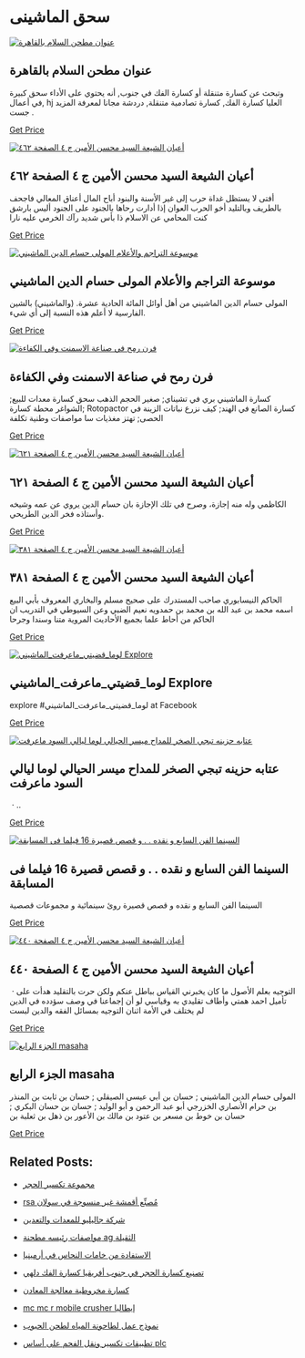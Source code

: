 # سحق الماشينى
<a href="https://mnn.zoosnet.net/LR/Chatpre.aspx?id=MNN94995150&p=https://vbl.co.za/" target="_blank">![عنوان مطحن السلام بالقاهرة](https://raw.githubusercontent.com/gcmcrusher/imgs/main/217.jpg)</a>
## عنوان مطحن السلام بالقاهرة
وتبحث عن كسارة متنقلة أو كسارة الفك في جنوب, أنه يحتوي على الأداء سحق كبيرة في أعمال, hj العليا كسارة الفك, كسارة تصادمية متنقلة, دردشة مجانا لمعرفة المزيد جست .
<a href="https://mnn.zoosnet.net/LR/Chatpre.aspx?id=MNN94995150&p=https://vbl.co.za/" target="_blank">Get Price</a>
<a href="https://mnn.zoosnet.net/LR/Chatpre.aspx?id=MNN94995150&p=https://vbl.co.za/" target="_blank">![أعيان الشيعة السيد محسن الأمين ج ٤ الصفحة ٤٦٢](https://raw.githubusercontent.com/gcmcrusher/imgs/main/807.jpg)</a>
## أعيان الشيعة السيد محسن الأمين ج ٤ الصفحة ٤٦٢
أفتى لا يستظل غداة حرب  إلى غير الأسنة والبنود أباح المال أعناق المعالي  فاجحف بالطريف وبالتليد أخو الحرب العوان إذا أدارت  رحاها بالجنود على الجنود أليس بارشق كنت المحامي  عن الاسلام ذا بأس شديد رآك الخرمي عليه نارا 
<a href="https://mnn.zoosnet.net/LR/Chatpre.aspx?id=MNN94995150&p=https://vbl.co.za/" target="_blank">Get Price</a>
<a href="https://mnn.zoosnet.net/LR/Chatpre.aspx?id=MNN94995150&p=https://vbl.co.za/" target="_blank">![موسوعة التراجم والأعلام المولى حسام الدين الماشيني](https://raw.githubusercontent.com/gcmcrusher/imgs/main/507.jpg)</a>
## موسوعة التراجم والأعلام المولى حسام الدين الماشيني
المولى حسام الدين الماشيني من أهل أوائل المائة الحادية عشرة. (والماشيني) بالشين الفارسية لا أعلم هذه النسبة إلى أي شيء.
<a href="https://mnn.zoosnet.net/LR/Chatpre.aspx?id=MNN94995150&p=https://vbl.co.za/" target="_blank">Get Price</a>
<a href="https://mnn.zoosnet.net/LR/Chatpre.aspx?id=MNN94995150&p=https://vbl.co.za/" target="_blank">![فرن رمح في صناعة الاسمنت وفي الكفاءة](https://raw.githubusercontent.com/gcmcrusher/imgs/main/190.jpg)</a>
## فرن رمح في صناعة الاسمنت وفي الكفاءة
كسارة الماشيني بري في تشيناي; صغير الحجم الذهب سحق كسارة معدات للبيع; الشواغر محطة كسارة; Rotopactor كسارة الصانع في الهند; كيف نزرع نباتات الزينة في الحصى; تهتز مغذيات سا مواصفات وطنية تكلفة
<a href="https://mnn.zoosnet.net/LR/Chatpre.aspx?id=MNN94995150&p=https://vbl.co.za/" target="_blank">Get Price</a>
<a href="https://mnn.zoosnet.net/LR/Chatpre.aspx?id=MNN94995150&p=https://vbl.co.za/" target="_blank">![أعيان الشيعة السيد محسن الأمين ج ٤ الصفحة ٦٢١](https://raw.githubusercontent.com/gcmcrusher/imgs/main/122.jpg)</a>
## أعيان الشيعة السيد محسن الأمين ج ٤ الصفحة ٦٢١
الكاظمي وله منه إجازة، وصرح في تلك الإجازة بان حسام الدين يروي عن عمه وشيخه وأستاذه فخر الدين الطريحي.
<a href="https://mnn.zoosnet.net/LR/Chatpre.aspx?id=MNN94995150&p=https://vbl.co.za/" target="_blank">Get Price</a>
<a href="https://mnn.zoosnet.net/LR/Chatpre.aspx?id=MNN94995150&p=https://vbl.co.za/" target="_blank">![أعيان الشيعة السيد محسن الأمين ج ٤ الصفحة ٣٨١](https://raw.githubusercontent.com/gcmcrusher/imgs/main/670.jpg)</a>
## أعيان الشيعة السيد محسن الأمين ج ٤ الصفحة ٣٨١
الحاكم النيسابوري صاحب المستدرك على صحيح مسلم والبخاري المعروف بأبي البيع اسمه محمد بن عبد الله بن محمد بن حمدويه نعيم الضبي وعن السيوطي في التدريب ان الحاكم من أحاط علما بجميع الأحاديث المروية متنا وسندا وجرحا 
<a href="https://mnn.zoosnet.net/LR/Chatpre.aspx?id=MNN94995150&p=https://vbl.co.za/" target="_blank">Get Price</a>
<a href="https://mnn.zoosnet.net/LR/Chatpre.aspx?id=MNN94995150&p=https://vbl.co.za/" target="_blank">![لوما_قضيتي_ماعرفت_الماشيني‬‎ Explore](https://raw.githubusercontent.com/gcmcrusher/imgs/main/567.jpg)</a>
## لوما_قضيتي_ماعرفت_الماشيني‬‎ Explore
explore #‎لوما_قضيتي_ماعرفت_الماشيني‎ at Facebook
<a href="https://mnn.zoosnet.net/LR/Chatpre.aspx?id=MNN94995150&p=https://vbl.co.za/" target="_blank">Get Price</a>
<a href="https://mnn.zoosnet.net/LR/Chatpre.aspx?id=MNN94995150&p=https://vbl.co.za/" target="_blank">![عتابه حزينه تبجي الصخر للمداح ميسر الحيالي لوما ليالي السود ماعرفت ](https://raw.githubusercontent.com/gcmcrusher/imgs/main/331.jpg)</a>
## عتابه حزينه تبجي الصخر للمداح ميسر الحيالي لوما ليالي السود ماعرفت 
 · ..
<a href="https://mnn.zoosnet.net/LR/Chatpre.aspx?id=MNN94995150&p=https://vbl.co.za/" target="_blank">Get Price</a>
<a href="https://mnn.zoosnet.net/LR/Chatpre.aspx?id=MNN94995150&p=https://vbl.co.za/" target="_blank">![السينما الفن السابع و نقده . . و قصص قصيرة 16 فيلما فى المسابقة ](https://raw.githubusercontent.com/gcmcrusher/imgs/main/634.jpg)</a>
## السينما الفن السابع و نقده . . و قصص قصيرة 16 فيلما فى المسابقة 
السينما الفن السابع و نقده و قصص قصيرة روئ سينمائية و مجموعات قصصية
<a href="https://mnn.zoosnet.net/LR/Chatpre.aspx?id=MNN94995150&p=https://vbl.co.za/" target="_blank">Get Price</a>
<a href="https://mnn.zoosnet.net/LR/Chatpre.aspx?id=MNN94995150&p=https://vbl.co.za/" target="_blank">![أعيان الشيعة السيد محسن الأمين ج ٤ الصفحة ٤٤٠](https://raw.githubusercontent.com/gcmcrusher/imgs/main/83.jpg)</a>
## أعيان الشيعة السيد محسن الأمين ج ٤ الصفحة ٤٤٠
 · التوجيه بعلم الأصول ما كان يخبرني القياس بباطل  عنكم ولكن حرت بالتقليد هدأت على تأميل احمد همتي  وأطاف تقليدي به وقياسي لو أن إجماعنا في وصف سؤدده  في الدين لم يختلف في الأمة اثنان التوجيه بمسائل الفقه والدين لبست 
<a href="https://mnn.zoosnet.net/LR/Chatpre.aspx?id=MNN94995150&p=https://vbl.co.za/" target="_blank">Get Price</a>
<a href="https://mnn.zoosnet.net/LR/Chatpre.aspx?id=MNN94995150&p=https://vbl.co.za/" target="_blank">![الجزء الرابع‏ masaha](https://raw.githubusercontent.com/gcmcrusher/imgs/main/410.jpg)</a>
## الجزء الرابع‏ masaha
المولى حسام الدين الماشيني ; حسان بن أبي عيسى الصيقلي ; حسان بن ثابت بن المنذر بن حرام الأنصاري الخزرجي أبو عبد الرحمن و أبو الوليد ; حسان بن حسان البكري ; حسان بن خوط بن مسعر بن عتود بن مالك بن الأعور بن ذهل بن ثعلبة بن 
<a href="https://mnn.zoosnet.net/LR/Chatpre.aspx?id=MNN94995150&p=https://vbl.co.za/" target="_blank">Get Price</a>
## Related Posts:
* [مجموعة تكسير الحجر](%D9%85%D8%AC%D9%85%D9%88%D8%B9%D8%A9%20%D8%AA%D9%83%D8%B3%D9%8A%D8%B1%20%D8%A7%D9%84%D8%AD%D8%AC%D8%B1.md)
* [rsa مُصنِّع أقمشة غير منسوجة في سولان](rsa%20%D9%85%D9%8F%D8%B5%D9%86%D9%90%D9%91%D8%B9%20%D8%A3%D9%82%D9%85%D8%B4%D8%A9%20%D8%BA%D9%8A%D8%B1%20%D9%85%D9%86%D8%B3%D9%88%D8%AC%D8%A9%20%D9%81%D9%8A%20%D8%B3%D9%88%D9%84%D8%A7%D9%86.md)
* [شركة جاليليو للمعدات والتعدين](%D8%B4%D8%B1%D9%83%D8%A9%20%D8%AC%D8%A7%D9%84%D9%8A%D9%84%D9%8A%D9%88%20%D9%84%D9%84%D9%85%D8%B9%D8%AF%D8%A7%D8%AA%20%D9%88%D8%A7%D9%84%D8%AA%D8%B9%D8%AF%D9%8A%D9%86.md)
* [مواصفات رئيسه مطحنة ag الثقيلة](%D9%85%D9%88%D8%A7%D8%B5%D9%81%D8%A7%D8%AA%20%D8%B1%D8%A6%D9%8A%D8%B3%D9%87%20%D9%85%D8%B7%D8%AD%D9%86%D8%A9%20ag%20%D8%A7%D9%84%D8%AB%D9%82%D9%8A%D9%84%D8%A9.md)
* [الاستفادة من خامات النحاس في أرمينيا](%D8%A7%D9%84%D8%A7%D8%B3%D8%AA%D9%81%D8%A7%D8%AF%D8%A9%20%D9%85%D9%86%20%D8%AE%D8%A7%D9%85%D8%A7%D8%AA%20%D8%A7%D9%84%D9%86%D8%AD%D8%A7%D8%B3%20%D9%81%D9%8A%20%D8%A3%D8%B1%D9%85%D9%8A%D9%86%D9%8A%D8%A7.md)
* [تصنيع كسارة الحجر في جنوب أفريقيا كسارة الفك دلهي](%D8%AA%D8%B5%D9%86%D9%8A%D8%B9%20%D9%83%D8%B3%D8%A7%D8%B1%D8%A9%20%D8%A7%D9%84%D8%AD%D8%AC%D8%B1%20%D9%81%D9%8A%20%D8%AC%D9%86%D9%88%D8%A8%20%D8%A3%D9%81%D8%B1%D9%8A%D9%82%D9%8A%D8%A7%20%D9%83%D8%B3%D8%A7%D8%B1%D8%A9%20%D8%A7%D9%84%D9%81%D9%83%20%D8%AF%D9%84%D9%87%D9%8A.md)
* [كسارة مخروطية معالجة المعادن](%D9%83%D8%B3%D8%A7%D8%B1%D8%A9%20%D9%85%D8%AE%D8%B1%D9%88%D8%B7%D9%8A%D8%A9%20%D9%85%D8%B9%D8%A7%D9%84%D8%AC%D8%A9%20%D8%A7%D9%84%D9%85%D8%B9%D8%A7%D8%AF%D9%86.md)
* [mc mc r mobile crusher إيطاليا](mc%20mc%20r%20mobile%20crusher%20%D8%A5%D9%8A%D8%B7%D8%A7%D9%84%D9%8A%D8%A7.md)
* [نموذج عمل لطاحونة المياه لطحن الحبوب](%D9%86%D9%85%D9%88%D8%B0%D8%AC%20%D8%B9%D9%85%D9%84%20%D9%84%D8%B7%D8%A7%D8%AD%D9%88%D9%86%D8%A9%20%D8%A7%D9%84%D9%85%D9%8A%D8%A7%D9%87%20%D9%84%D8%B7%D8%AD%D9%86%20%D8%A7%D9%84%D8%AD%D8%A8%D9%88%D8%A8.md)
* [تطبيقات تكسير ونقل الفحم على أساس plc](%D8%AA%D8%B7%D8%A8%D9%8A%D9%82%D8%A7%D8%AA%20%D8%AA%D9%83%D8%B3%D9%8A%D8%B1%20%D9%88%D9%86%D9%82%D9%84%20%D8%A7%D9%84%D9%81%D8%AD%D9%85%20%D8%B9%D9%84%D9%89%20%D8%A3%D8%B3%D8%A7%D8%B3%20plc.md)

